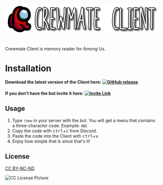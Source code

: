 <a href="https://crewmate.xyz/home">
<img alt="Banner" src="https://github.com/varedz/Crewmate-Client/blob/main/banner.png">
</a>

# 

Crewmate Client is memory reader for Among Us.

# Installation

<h4>Download the latest version of the Client here:
<a href="https://github.com/varedz/Crewmate-Client/releases/latest">
<img alt="GitHub release" src="https://img.shields.io/github/v/release/varedz/Crewmate-Client">
</a></h4>
<h4>If you don't have the bot invite it here:
<a href="https://crewmate.xyz/invite">
<img alt="Invite Link" src="https://img.shields.io/static/v1?label=bot&amp;message=invite%20me&amp;color=C60909" style="max-width:100%;">
</a>


## Usage

1. Type `!new` in your server with the bot. You will get a menu that contains a three-character code. Example: `ABC`
2. Copy the code with <kbd>ctrl</kbd>+<kbd>c</kbd> from Discord.
3. Paste the code into the Client with <kbd>ctrl</kbd>+<kbd>v</kbd>.
4. Enjoy how simple that is since that's it!




## License
[CC BY-NC-ND](https://creativecommons.org/licenses/by-nc-nd/3.0/us/legalcode)

![CC License Picture](https://licensebuttons.net/l/by-nc-nd/3.0/88x31.png)
 
